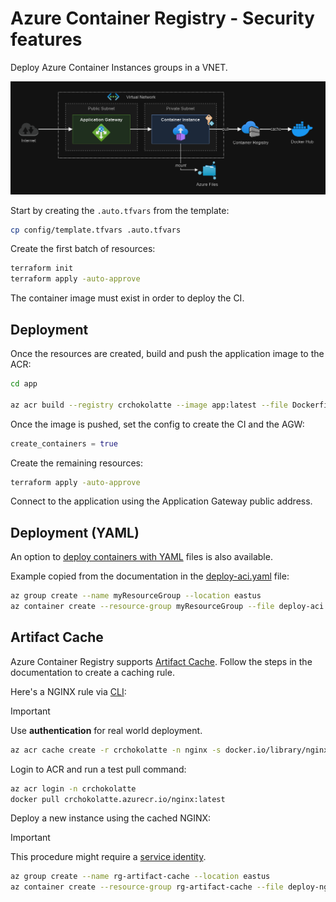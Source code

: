 # Azure Container Registry - Security features

Deploy Azure Container Instances groups in a VNET.

<img src=".assets/azure-container-instances.png" />

Start by creating the `.auto.tfvars` from the template:

```sh
cp config/template.tfvars .auto.tfvars
```

Create the first batch of resources:

```sh
terraform init
terraform apply -auto-approve
```

The container image must exist in order to deploy the CI.

## Deployment

Once the resources are created, build and push the application image to the ACR:

```sh
cd app

az acr build --registry crchokolatte --image app:latest --file Dockerfile.amd64 .
```

Once the image is pushed, set the config to create the CI and the AGW:

```terraform
create_containers = true
```

Create the remaining resources:

```sh
terraform apply -auto-approve
```

Connect to the application using the Application Gateway public address.

## Deployment (YAML)

An option to [deploy containers with YAML][1] files is also available.

Example copied from the documentation in the [deploy-aci.yaml](./deploy-aci.yaml) file:

```sh
az group create --name myResourceGroup --location eastus
az container create --resource-group myResourceGroup --file deploy-aci.yaml
```

## Artifact Cache

Azure Container Registry supports [Artifact Cache][2]. Follow the steps in the documentation to create a caching rule.

Here's a NGINX rule via [CLI][3]:

> [!IMPORTANT]
> Use **authentication** for real world deployment.

```sh
az acr cache create -r crchokolatte -n nginx -s docker.io/library/nginx -t nginx
```

Login to ACR and run a test pull command:

```sh
az acr login -n crchokolatte
docker pull crchokolatte.azurecr.io/nginx:latest
```

Deploy a new instance using the cached NGINX:

> [!IMPORTANT]
> This procedure might require a [service identity][4].

```sh
az group create --name rg-artifact-cache --location eastus
az container create --resource-group rg-artifact-cache --file deploy-nginx-cached.yaml
```

[1]: https://learn.microsoft.com/en-us/azure/container-instances/container-instances-multi-container-yaml#deploy-the-container-group
[2]: https://learn.microsoft.com/en-us/azure/container-registry/tutorial-artifact-cache
[3]: https://learn.microsoft.com/en-us/azure/container-registry/tutorial-enable-artifact-cache-cli
[4]: https://learn.microsoft.com/en-us/answers/questions/1289158/container-image-unable-to-pull-private-azure-conta

